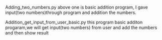 Adding_two_numbers.py
above one is basic addition program, I gave input(two numbers)through program and addition the numbers.

Addition_get_input_from_user_basic.py
this program basic additon progaram,we will get input(two numbers) from user and add the numbers and then show result

